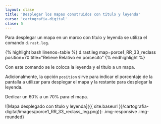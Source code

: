 ```yaml
---
layout: clase
title: 'Desplegar los mapas construidos con titulo y leyenda'
curso: 'cartografia-digital'
clase: 5
---
```


Para desplegar un mapa en un marco con título y leyenda se utiliza el comando `d.rast.leg`.

{% highlight bash linenos=table %}
d.rast.leg map=porce1_RR_33_reclass position=70 title="Relieve Relativo en porcecito"
{% endhighlight %}

Con este comando se le coloca la leyenda y el titulo a un mapa.

Adicionalmente, la opción `position` sirve para indicar el porcentaje de la pantalla a utilizar para desplegar el mapa y la restante para desplegar la leyenda.

Dedicar un 60% a un 70% para el mapa.

![Mapa desplegado con título y leyenda]({{ site.baseurl }}/cartografia-digital/images/porce1_RR_33_reclass_leg.png){: .img-responsive .img-rounded}
